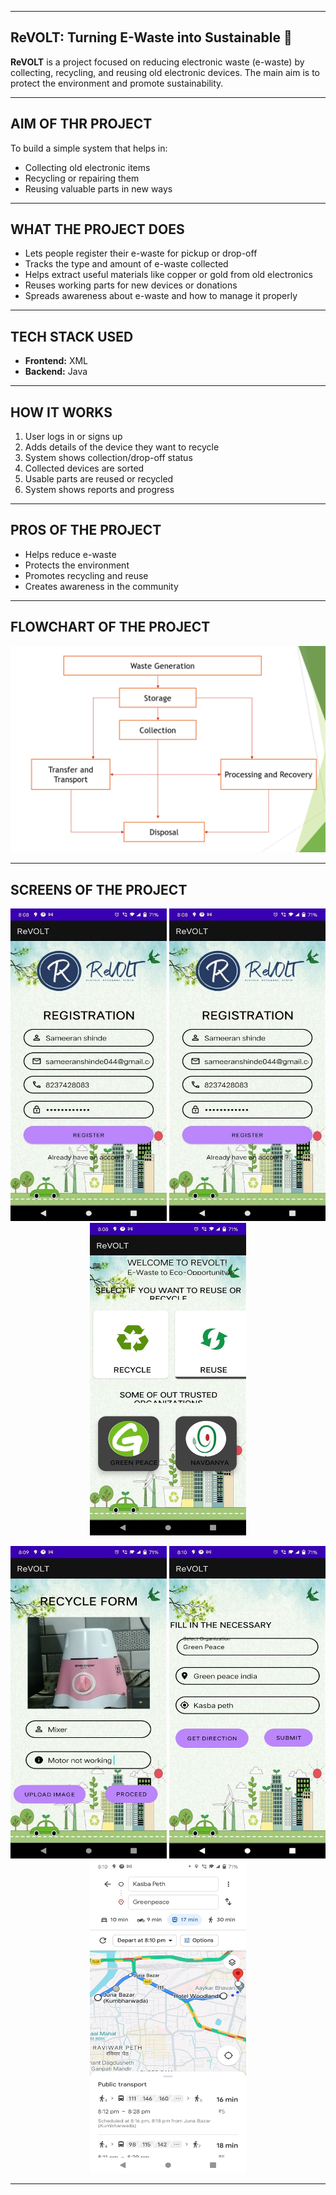 --------------------------------------------------------------------------------------------------------------------------------------

## ReVOLT: Turning E-Waste into Sustainable 🌱

**ReVOLT** is a project focused on reducing electronic waste (e-waste) by collecting, recycling, and reusing old electronic devices. The main aim is to protect the environment and promote sustainability.

---------------------------------------------------------------------------------------------------------------------------------------

## AIM OF THR PROJECT

To build a simple system that helps in:

* Collecting old electronic items
* Recycling or repairing them
* Reusing valuable parts in new ways

---------------------------------------------------------------------------------------------------------------------------------------

## WHAT THE PROJECT DOES

* Lets people register their e-waste for pickup or drop-off
* Tracks the type and amount of e-waste collected
* Helps extract useful materials like copper or gold from old electronics
* Reuses working parts for new devices or donations
* Spreads awareness about e-waste and how to manage it properly

---------------------------------------------------------------------------------------------------------------------------------------

## TECH STACK USED

* **Frontend:** XML
* **Backend:** Java

---------------------------------------------------------------------------------------------------------------------------------------

## HOW IT WORKS

1. User logs in or signs up
2. Adds details of the device they want to recycle
3. System shows collection/drop-off status
4. Collected devices are sorted
5. Usable parts are reused or recycled
6. System shows reports and progress

---------------------------------------------------------------------------------------------------------------------------------------

## PROS OF THE PROJECT

* Helps reduce e-waste
* Protects the environment
* Promotes recycling and reuse
* Creates awareness in the community

---------------------------------------------------------------------------------------------------------------------------------------

## FLOWCHART OF THE PROJECT

![Flowchart](flowchart.png)

---------------------------------------------------------------------------------------------------------------------------------------

## SCREENS OF THE PROJECT

<p align="center">
  <img src="Project_2.jpg" alt="Project Screenshot 1" width="250" height="500">
  <img src="Project_2.jpg" alt="Project Screenshot 2" width="250" height="500">
  <img src="Project_3.jpg" alt="Project Screenshot 3" width="250" height="500">
</p>

<p align="center">
  <img src="Project_4.jpg" alt="Project Screenshot 4" width="250" height="500">
  <img src="Project_5.jpg" alt="Project Screenshot 5" width="250" height="500">
  <img src="Project_6.jpg" alt="Project Screenshot 6" width="250" height="500">
</p>


---------------------------------------------------------------------------------------------------------------------------------------